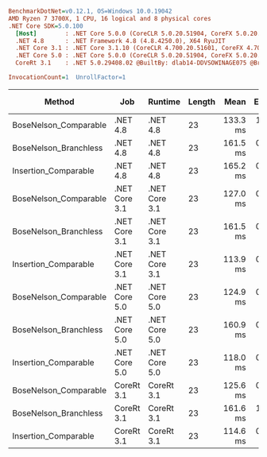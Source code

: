 ``` ini

BenchmarkDotNet=v0.12.1, OS=Windows 10.0.19042
AMD Ryzen 7 3700X, 1 CPU, 16 logical and 8 physical cores
.NET Core SDK=5.0.100
  [Host]        : .NET Core 5.0.0 (CoreCLR 5.0.20.51904, CoreFX 5.0.20.51904), X64 RyuJIT
  .NET 4.8      : .NET Framework 4.8 (4.8.4250.0), X64 RyuJIT
  .NET Core 3.1 : .NET Core 3.1.10 (CoreCLR 4.700.20.51601, CoreFX 4.700.20.51901), X64 RyuJIT
  .NET Core 5.0 : .NET Core 5.0.0 (CoreCLR 5.0.20.51904, CoreFX 5.0.20.51904), X64 RyuJIT
  CoreRt 3.1    : .NET 5.0.29408.02 @BuiltBy: dlab14-DDVSOWINAGE075 @Branch: master @Commit: 4ce1c21ac0d4d1a3b7f7a548214966f69ac9f199, X64 AOT

InvocationCount=1  UnrollFactor=1  

```
|                Method |           Job |       Runtime | Length |     Mean |   Error |  StdDev | Gen 0 | Gen 1 | Gen 2 | Allocated |
|---------------------- |-------------- |-------------- |------- |---------:|--------:|--------:|------:|------:|------:|----------:|
| BoseNelson_Comparable |      .NET 4.8 |      .NET 4.8 |     23 | 133.3 ms | 1.15 ms | 1.07 ms |     - |     - |     - |         - |
| BoseNelson_Branchless |      .NET 4.8 |      .NET 4.8 |     23 | 161.5 ms | 0.61 ms | 0.57 ms |     - |     - |     - |         - |
|  Insertion_Comparable |      .NET 4.8 |      .NET 4.8 |     23 | 165.2 ms | 0.63 ms | 0.59 ms |     - |     - |     - |         - |
| BoseNelson_Comparable | .NET Core 3.1 | .NET Core 3.1 |     23 | 127.0 ms | 0.69 ms | 0.64 ms |     - |     - |     - |         - |
| BoseNelson_Branchless | .NET Core 3.1 | .NET Core 3.1 |     23 | 161.5 ms | 0.12 ms | 0.10 ms |     - |     - |     - |         - |
|  Insertion_Comparable | .NET Core 3.1 | .NET Core 3.1 |     23 | 113.9 ms | 0.41 ms | 0.37 ms |     - |     - |     - |         - |
| BoseNelson_Comparable | .NET Core 5.0 | .NET Core 5.0 |     23 | 124.9 ms | 0.13 ms | 0.10 ms |     - |     - |     - |         - |
| BoseNelson_Branchless | .NET Core 5.0 | .NET Core 5.0 |     23 | 160.9 ms | 0.26 ms | 0.23 ms |     - |     - |     - |         - |
|  Insertion_Comparable | .NET Core 5.0 | .NET Core 5.0 |     23 | 118.0 ms | 0.26 ms | 0.24 ms |     - |     - |     - |         - |
| BoseNelson_Comparable |    CoreRt 3.1 |    CoreRt 3.1 |     23 | 125.6 ms | 0.41 ms | 0.36 ms |     - |     - |     - |         - |
| BoseNelson_Branchless |    CoreRt 3.1 |    CoreRt 3.1 |     23 | 161.6 ms | 1.41 ms | 1.18 ms |     - |     - |     - |         - |
|  Insertion_Comparable |    CoreRt 3.1 |    CoreRt 3.1 |     23 | 114.6 ms | 0.36 ms | 0.34 ms |     - |     - |     - |         - |
